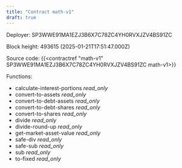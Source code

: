 ```yaml
---
title: "Contract math-v1"
draft: true
---
```

Deployer: SP3WWE91MA1EZJ3B6X7C78ZC4YH0RVXJZV4BS91ZC


 



Block height: 493615 (2025-01-21T17:51:47.000Z)

Source code: {{<contractref "math-v1" SP3WWE91MA1EZJ3B6X7C78ZC4YH0RVXJZV4BS91ZC math-v1>}}

Functions:

* calculate-interest-portions _read_only_
* convert-to-assets _read_only_
* convert-to-debt-assets _read_only_
* convert-to-debt-shares _read_only_
* convert-to-shares _read_only_
* divide _read_only_
* divide-round-up _read_only_
* get-market-asset-value _read_only_
* safe-div _read_only_
* safe-sub _read_only_
* sub _read_only_
* to-fixed _read_only_
